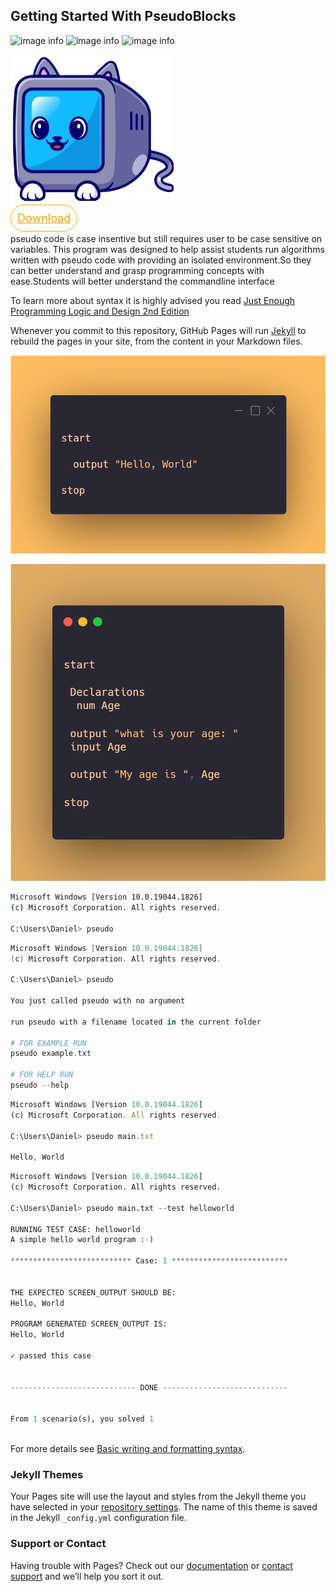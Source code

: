 ## Getting Started With PseudoBlocks

![image info](https://img.shields.io/github/v/release/daniel-kenan/pseudoblocks) ![image info](https://img.shields.io/github/license/daniel-kenan/pseudoblocks)
![image info](https://badgen.net/badge/icon/windows?icon=windows&label)


![image info](favicon.png) 

<a
style="height:50px;width:120px; font-size:large;border-radius:50px;background:transparent;color:orange; padding:10px;border:1px solid orange;"
href="https://github.com/Daniel-Kenan/pseudoblocks/releases/download/v1.0.4/PseudoBlocksSetUp.exe">Download</a>


pseudo code is case insentive but still requires user to be case sensitive on variables.
This program was designed to help assist students run algorithms written with pseudo code with providing an isolated environment.So they can better understand and grasp programming concepts  with ease.Students will better understand the commandline interface

To learn more about syntax it is highly advised you read [Just Enough Programming Logic and Design 2nd Edition](https://pdfhost.io/v/csFeVPBzn_Just_Enough_Programming_Logic_and_Design_2nd_Edition)

Whenever you commit to this repository, GitHub Pages will run [Jekyll](https://jekyllrb.com/) to rebuild the pages in your site, from the content in your Markdown files.

![image info](./hello.png) 

![image info](./Age.png) 


```bash
Microsoft Windows [Version 10.0.19044.1826]
(c) Microsoft Corporation. All rights reserved.

C:\Users\Daniel> pseudo
```


```powershell
Microsoft Windows [Version 10.0.19044.1826]
(c) Microsoft Corporation. All rights reserved.

C:\Users\Daniel> pseudo

You just called pseudo with no argument

run pseudo with a filename located in the current folder

# FOR EXAMPLE RUN
pseudo example.txt

# FOR HELP RUN
pseudo --help

```



```js
Microsoft Windows [Version 10.0.19044.1826]
(c) Microsoft Corporation. All rights reserved.

C:\Users\Daniel> pseudo main.txt 

Hello, World


```

```python
Microsoft Windows [Version 10.0.19044.1826]
(c) Microsoft Corporation. All rights reserved.

C:\Users\Daniel> pseudo main.txt --test helloworld

RUNNING TEST CASE: helloworld
A simple hello world program :-)

*************************** Case: 1 **************************


THE EXPECTED SCREEN_OUTPUT SHOULD BE:
Hello, World

PROGRAM GENERATED SCREEN_OUTPUT IS:
Hello, World

✓ passed this case


---------------------------- DONE ----------------------------


From 1 scenario(s), you solved 1



```



For more details see [Basic writing and formatting syntax](https://docs.github.com/en/github/writing-on-github/getting-started-with-writing-and-formatting-on-github/basic-writing-and-formatting-syntax).

### Jekyll Themes

Your Pages site will use the layout and styles from the Jekyll theme you have selected in your [repository settings](https://github.com/Daniel-Kenan/pseudo-blocks/settings/pages). The name of this theme is saved in the Jekyll `_config.yml` configuration file.

### Support or Contact

Having trouble with Pages? Check out our [documentation](https://docs.github.com/categories/github-pages-basics/) or [contact support](https://support.github.com/contact) and we’ll help you sort it out.

